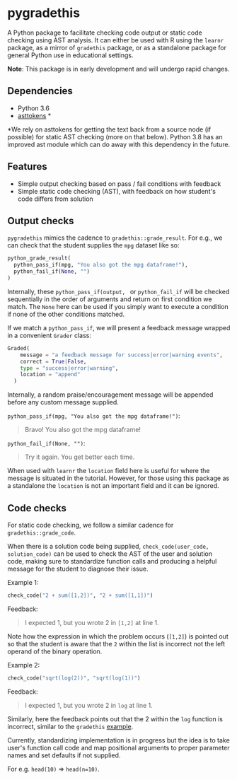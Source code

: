 # pygradethis

A Python package to facilitate checking code output or static code checking
using AST analysis. It can either be used with R using the `learnr` package, as 
a mirror of `gradethis` package, or as a standalone package for general Python 
use in educational settings.

**Note**: This package is in early development and will undergo rapid changes.

## Dependencies

- Python 3.6
- [asttokens](https://github.com/gristlabs/asttokens) *

*We rely on asttokens for getting the text back from a source node (if possible) for 
static AST checking (more on that below). Python 3.8 has an improved ast module which
can do away with this dependency in the future.

## Features

- Simple output checking based on pass / fail conditions with feedback
- Simple static code checking (AST), with feedback on how student's code differs from solution

## Output checks

`pygradethis` mimics the cadence to `gradethis::grade_result`. For e.g., we can
check that the student supplies the `mpg` dataset like so:

```python
python_grade_result(
  python_pass_if(mpg, "You also got the mpg dataframe!"),
  python_fail_if(None, "")
)
```

Internally, these `python_pass_if(output, ` or `python_fail_if` will be checked sequentially in
the order of arguments and return on first condition we match. The `None` here can be used
if you simply want to execute a condition if none of the other conditions matched.

If we match a `python_pass_if`, we will present a feedback message wrapped in a convenient `Grader`
class:

```python
Graded(
    message = "a feedback message for success|error|warning events", 
    correct = True|False, 
    type = "success|error|warning", 
    location = "append"
  )
```

Internally, a random praise/encouragement message will be appended before any custom message supplied. 

`python_pass_if(mpg, "You also got the mpg dataframe!")`:
> Bravo! You also got the mpg dataframe!

`python_fail_if(None, "")`:
> Try it again. You get better each time.

When used with `learnr` the `location` field here is useful for where the message is situated in the tutorial.
However, for those using this package as a standalone the `location` is not an important field and it can be ignored.

## Code checks

For static code checking, we follow a similar cadence for `gradethis::grade_code`. 

When there is a solution code being supplied, `check_code(user_code, solution_code)` can be used to check the AST of
the user and solution code, making sure to standardize function calls and producing a helpful message for the student
to diagnose their issue.

Example 1:

```python
check_code("2 + sum([1,2])", "2 + sum([1,1])")
```
Feedback:
> I expected 1, but you wrote 2 in `[1,2]` at line 1.

Note how the expression in which the problem occurs (`[1,2]`) is pointed out so that the student is aware that the `2`
within the list is incorrect not the left operand of the binary operation.

Example 2:

```python
check_code("sqrt(log(2))", "sqrt(log(1))")
```
Feedback:
> I expected 1, but you wrote 2 in `log` at line 1.

Similarly, here the feedback points out that the 2 within the `log` function is incorrect, similar to the 
`gradethis` [example](https://rstudio-education.github.io/gradethis/reference/grade_code.html).

Currently, standardizing implementation is in progress but the idea is to take user's function call code
and map positional arguments to proper parameter names and set defaults if not supplied.

For e.g. `head(10)` => `head(n=10)`.



